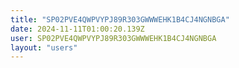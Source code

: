 ```yaml
---
title: "SP02PVE4QWPVYPJ89R303GWWWEHK1B4CJ4NGNBGA"
date: 2024-11-11T01:00:20.139Z
user: SP02PVE4QWPVYPJ89R303GWWWEHK1B4CJ4NGNBGA
layout: "users"
---
```

    